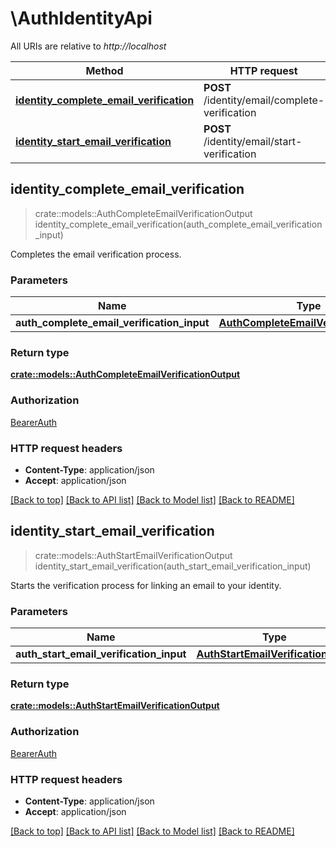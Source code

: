 # \AuthIdentityApi

All URIs are relative to *http://localhost*

Method | HTTP request | Description
------------- | ------------- | -------------
[**identity_complete_email_verification**](AuthIdentityApi.md#identity_complete_email_verification) | **POST** /identity/email/complete-verification | 
[**identity_start_email_verification**](AuthIdentityApi.md#identity_start_email_verification) | **POST** /identity/email/start-verification | 



## identity_complete_email_verification

> crate::models::AuthCompleteEmailVerificationOutput identity_complete_email_verification(auth_complete_email_verification_input)


Completes the email verification process.

### Parameters


Name | Type | Description  | Required | Notes
------------- | ------------- | ------------- | ------------- | -------------
**auth_complete_email_verification_input** | [**AuthCompleteEmailVerificationInput**](AuthCompleteEmailVerificationInput.md) |  | [required] |

### Return type

[**crate::models::AuthCompleteEmailVerificationOutput**](AuthCompleteEmailVerificationOutput.md)

### Authorization

[BearerAuth](../README.md#BearerAuth)

### HTTP request headers

- **Content-Type**: application/json
- **Accept**: application/json

[[Back to top]](#) [[Back to API list]](../README.md#documentation-for-api-endpoints) [[Back to Model list]](../README.md#documentation-for-models) [[Back to README]](../README.md)


## identity_start_email_verification

> crate::models::AuthStartEmailVerificationOutput identity_start_email_verification(auth_start_email_verification_input)


Starts the verification process for linking an email to your identity.

### Parameters


Name | Type | Description  | Required | Notes
------------- | ------------- | ------------- | ------------- | -------------
**auth_start_email_verification_input** | [**AuthStartEmailVerificationInput**](AuthStartEmailVerificationInput.md) |  | [required] |

### Return type

[**crate::models::AuthStartEmailVerificationOutput**](AuthStartEmailVerificationOutput.md)

### Authorization

[BearerAuth](../README.md#BearerAuth)

### HTTP request headers

- **Content-Type**: application/json
- **Accept**: application/json

[[Back to top]](#) [[Back to API list]](../README.md#documentation-for-api-endpoints) [[Back to Model list]](../README.md#documentation-for-models) [[Back to README]](../README.md)

